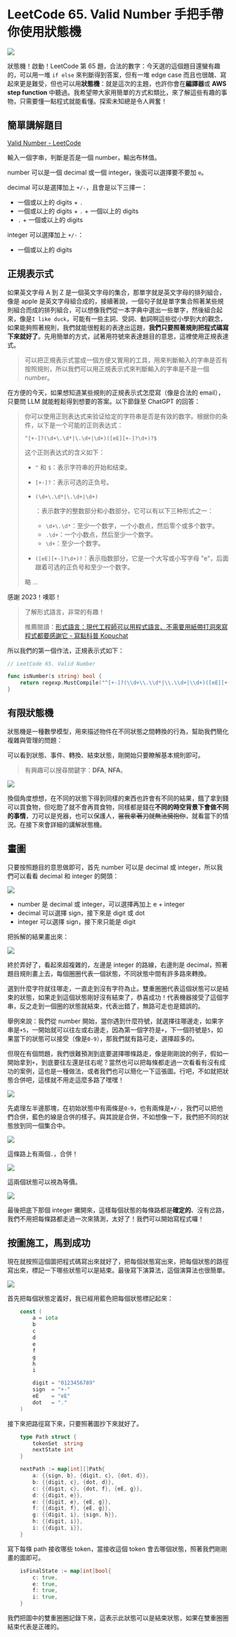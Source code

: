# LeetCode 65. Valid Number 手把手帶你使用狀態機

<img src="01.png">

狀態機！啟動！LeetCode 第 65 題，合法的數字：今天選的這個題目還蠻有趣的，可以用一堆 `if else` 來判斷得到答案，但有一堆 edge case 而且也很醜、寫起來更是難受，但也可以用**狀態機**：就是這次的主題，也許你會在**編譯器**或 **AWS step function** 中聽過。我希望帶大家用簡單的方式和類比，來了解這些有趣的事物，只需要懂一點程式就能看懂。探索未知總是令人興奮！

## 簡單講解題目

[Valid Number - LeetCode](https://leetcode.com/problems/valid-number/)

輸入一個字串，判斷是否是一個 number，輸出布林值。

number 可以是一個 decimal 或一個 integer，後面可以選擇要不要加 `e`。

decimal 可以是選擇加上 `+/-`，且會是以下三擇一：

- 一個或以上的 digits + `.`
- 一個或以上的 digits + `.` + 一個以上的 digits
- `.` + 一個或以上的 digits

integer 可以選擇加上 `+/-`：

- 一個或以上的 digits

## 正規表示式

如果英文字母 A 到 Z 是一個英文字母的集合，那單字就是英文字母的排列組合，像是 apple 是英文字母組合成的，接續著說，一個句子就是單字集合照著某些規則組合而成的排列組合，可以想像我們從一本字典中選出一些單字，然後組合起來，像是`I like duck`，可能有一些主詞、受詞、動詞啊這些從小學到大的觀念，如果能夠照著規則，我們就能很輕鬆的表達出這題，**我們只要照著規則把程式碼寫下來就好了**。先用簡單的方式，試著用符號來表達題目的意思，這裡使用正規表達式。

>可以把正規表示式當成一個方便又實用的工具，用來判斷輸入的字串是否有按照規則，所以我們可以用正規表示式來判斷輸入的字串是不是一個 number。

在方便的今天，如果想知道某些規則的正規表示式怎麼寫（像是合法的 email），只要問 LLM 就能輕鬆得到想要的答案。以下節錄至 ChatGPT 的回答：

> 你可以使用正则表达式来验证给定的字符串是否是有效的数字。根据你的条件，以下是一个可能的正则表达式：
>
> ```
> ^[+-]?(\d+\.\d*|\.\d+|\d+)([eE][+-]?\d+)?$
> ```
>
> 这个正则表达式的含义如下：
>
> - `^` 和 `$`：表示字符串的开始和结束。
>
> - `[+-]?`：表示可选的正负号。
>
> - ```
>   (\d+\.\d*|\.\d+|\d+)
>   ```
>
>   ：表示数字的整数部分和小数部分，它可以有以下三种形式之一：
>
>   - `\d+\.\d*`：至少一个数字，一个小数点，然后零个或多个数字。
>   - `.\d+`：一个小数点，然后至少一个数字。
>   - `\d+`：至少一个数字。
>
> - `([eE][+-]?\d+)?`：表示指数部分，它是一个大写或小写字母 "e"，后面跟着可选的正负号和至少一个数字。
>
> 略 ...

感謝 2023！噢耶！

> 了解形式語言，非常的有趣！
>
> 推薦閱讀：[形式語言：現代工程師可以用程式語言、不需要用紙帶打洞來寫程式都要感謝它 - 寫點科普 Kopuchat](https://kopu.chat/形式語言：現代工程師可以用程式語言都得感謝它/)

所以我們的第一個作法，正規表示式如下：

```go
// LeetCode 65. Valid Number

func isNumber(s string) bool {
	return regexp.MustCompile("^[+-]?(\\d+\\.\\d*|\\.\\d+|\\d+)([eE][+-]?\\d+)?$").MatchString(s)
}
```

## 有限狀態機

狀態機是一種數學模型，用來描述物件在不同狀態之間轉換的行為，幫助我們簡化複雜與管理的問題：

可以看到狀態、事件、轉換、結束狀態，剛開始只要瞭解基本規則即可。

> 有興趣可以搜尋關鍵字：**DFA**, **NFA**。

<img src="09.png">

換個角度想想，在不同的狀態下得到同樣的東西也許會有不同的結果，餓了拿到錢可以買食物，但吃飽了就不會再買食物，同樣都是錢在**不同的時空背景下會做不同的事情**，刀可以是兇器，也可以保護人，~~當我拿著刀就無法擁抱你~~，就看當下的情況。在接下來會詳細的講解狀態機。

## 畫圖

只要按照題目的意思做即可，首先 number 可以是 decimal 或 integer，所以我們可以看看 decimal 和 integer 的開頭：

<img src="02.png">

- number 是 decimal 或 integer，可以選擇再加上 e + integer
- decimal 可以選擇 sign，接下來是 digit 或 dot
- integer 可以選擇 sign，接下來只能是 digit

把拆解的結果畫出來：

<img src="03.png">

終於弄好了，看起來超複雜的，左邊是 integer 的路線，右邊則是 decimal，照著題目規則畫上去，每個圈圈代表一個狀態，不同狀態中間有許多路來轉換。

選到什麼字符就往哪走，一直走到沒有字符為止。雙重圈圈代表這個狀態可以是結束的狀態，如果走到這個狀態剛好沒有結束了，恭喜成功！代表機器接受了這個字串，反之走到一個圈的狀態就結束，代表出錯了，無路可走也是錯誤的。

舉例來說：我們從 number 開始，當你遇到什麼符號，就選擇往哪邊走，如果字串是`+5`，一開始就可以往左或右邊走，因為第一個字符是`+`，下一個符號是`5`，如果當下的狀態可以接受（像是`0-9`），那我們就有路可走，選擇超多的。

但現在有個問題，我們很難預測到底要選擇哪條路走，像是剛剛說的例子，假如一開始拿到`+`，到底要往左還是往右呢？當然也可以把每條都走過一次看看有沒有成功的案例，這也是一種做法，或者我們也可以簡化一下這張圖。行吧，不如就把狀態合併吧，這樣就不用走這麼多路了嘿嘿！

<img src="04.png">

先處理左半邊那塊，在初始狀態中有兩條是`0-9`，也有兩條是`+/-`，我們可以把他們合併，藍色的線是合併的樣子。與其說是合併，不如想像一下，我們把不同的狀態放到同一個集合中。

<img src="05.png">

這條路上有兩個`.`，合併！

<img src="06.png">

這兩個狀態可以視為等價。

<img src="07.png">

最後把底下那個 integer 攤開來，這樣每個狀態的每條路都是**確定的**、沒有岔路，我們不用把每條路都走過一次來猜測，太好了！我們可以開始寫程式囉！

## 按圖施工，馬到成功

現在就按照這個圖把程式碼寫出來就好了，把每個狀態寫出來，把每個狀態的路徑寫出來，標記一下哪些狀態可以是結束。最後寫下演算法，這個演算法也很簡單。

<img src="08.png">

首先把每個狀態定義好，我已經用藍色把每個狀態標記起來：

```go
	const (
		a = iota
		b
		c
		d
		e
		f
		g
		h
		i

		digit = "0123456789"
		sign  = "+-"
		eE    = "eE"
		dot   = "."
	)
```

接下來把路徑寫下來，只要照著圖抄下來就好了。

```go
	type Path struct {
		tokenSet  string
		nextState int
	}

	nextPath := map[int][]Path{
		a: {{sign, b}, {digit, c}, {dot, d}},
		b: {{digit, c}, {dot, d}},
		c: {{digit, c}, {dot, f}, {eE, g}},
		d: {{digit, e}},
		e: {{digit, e}, {eE, g}},
		f: {{digit, f}, {eE, g}},
		g: {{digit, i}, {sign, h}},
		h: {{digit, i}},
		i: {{digit, i}},
	}
```

寫下每條 path 接收哪些 token，當接收這個 token 會去哪個狀態，照著我們剛剛畫的圖即可。

```go
	isFinalState := map[int]bool{
		c: true,
		e: true,
		f: true,
		i: true,
	}
```

我們把圖中的雙重圈圈記錄下來，這表示此狀態可以是結束狀態，如果在雙重圈圈結束代表是正確的。
